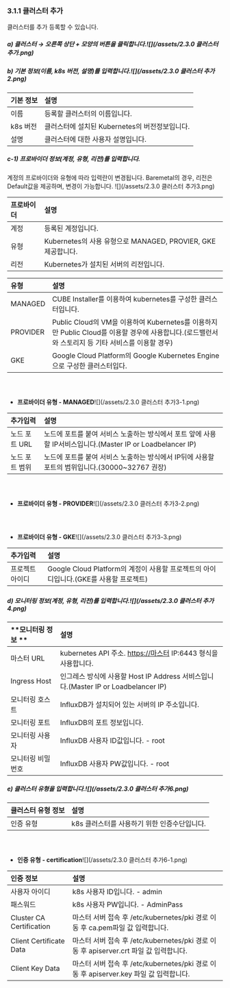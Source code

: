 ### 3.1.1 클러스터 추가

클러스터를 추가 등록할 수 있습니다.

##### a\)    클러스터 → 오른쪽 상단 + 모양의 버튼을 클릭합니다.![](/assets/2.3.0 클러스터 추가.png)

##### b\)  기본 정보\(이름, k8s 버전, 설명\)를 입력합니다.![](/assets/2.3.0 클러스터 추가2.png)

| **기본 정보** | 설명 |
| :--- | :--- |
| 이름 | 등록할 클러스터의 이름입니다. |
| k8s 버전 | 클러스터에 설치된 Kubernetes의 버전정보입니다. |
| 설명 | 클러스터에 대한 사용자 설명입니다. |

##### c-1\) 프로바이더 정보\(계정, 유형, 리전\)를 입력합니다.

계정의 프로바이더와 유형에 따라 입력란이 변경됩니다. Baremetal의 경우, 리전은 Default값을 제공하며, 변경이 가능합니다. ![](/assets/2.3.0 클러스터 추가3.png)

| **프로바이더** | **설명** |
| :--- | :--- |
| 계정 | 등록된 계정입니다. |
| 유형 | Kubernetes의 사용 유형으로 MANAGED, PROVIER, GKE 제공합니다. |
| 리전 | Kubernetes가 설치된 서버의 리전입니다. |

| **유형** | **설명** |
| :--- | :--- |
| MANAGED | CUBE Installer를 이용하여 kubernetes를 구성한 클러스터입니다. |
| PROVIDER | Public Cloud의 VM을 이용하여 Kubernetes를 이용하지만 Public Cloud를 이용할 경우에 사용합니다.\(로드밸런서와 스토리지 등 기타 서비스를 이용할 경우\) |
| GKE | Google Cloud Platform의 Google Kubernetes Engine으로 구성한 클러스터입다. |

#### ㅤ

* **프로바이더 유형 - MANAGED**![](/assets/2.3.0 클러스터 추가3-1.png)

| **추가입력** | **설명** |
| :--- | :--- |
| 노드 포트 URL | 노드에 포트를 붙여 서비스 노출하는 방식에서 포트 앞에 사용할  IP서비스입니다.\(Master IP or Loadbelancer IP\) |
| 노드 포트 범위 | 노드에 포트를 붙여 서비스 노출하는 방식에서 IP뒤에 사용할 포트의 범위입니다.\(30000~32767 권장\) |

#### ㅤ

* **프로바이더 유형 - PROVIDER**![](/assets/2.3.0 클러스터 추가3-2.png)ㅤ

#### ㅤ

* **프로바이더 유형 - GKE**![](/assets/2.3.0 클러스터 추가3-3.png)

| **추가입력** | **설명** |
| :--- | :--- |
| 프로젝트 아이디 | Google Cloud Platform의 계정이 사용할 프로젝트의 아이디입니다.\(GKE를 사용할 프로젝트\) |

##### 

##### d\) 모니터링 정보\(계정, 유형, 리전\)를 입력합니다.![](/assets/2.3.0 클러스터 추가4.png)

| **모니터링 정보 ** | **설명** |
| :--- | :--- |
| 마스터 URL | kubernetes API 주소. [https://마스터](https://마스터) IP:6443 형식을 사용합니다. |
| Ingress Host | 인그레스 방식에 사용할 Host IP Address 서비스입니다.\(Master IP or Loadbelancer IP\) |
| 모니터링 호스트 | InfluxDB가 설치되어 있는 서버의 IP 주소입니다. |
| 모니터링 포트 | InfluxDB의 포트 정보입니다. |
| 모니터링 사용자 | InfluxDB 사용자 ID값입니다. - root |
| 모니터링 비밀번호 | InfluxDB 사용자 PW값입니다. - root |

##### e\) 클러스터 유형을 입력합니다.![](/assets/2.3.0 클러스터 추가6.png)

| **클러스터 유형 정보** | **설명** |
| :--- | :--- |
| 인증 유형 | k8s 클러스터를 사용하기 위한 인증수단입니다. |

#### ㅤ

* **인증 유형 - certification**![](/assets/2.3.0 클러스터 추가6-1.png)

| 인증 정보 | **설명** |
| :--- | :--- |
| 사용자 아이디 | k8s 사용자 ID입니다. - admin |
| 패스워드 | k8s 사용자 PW입니다. - AdminPass |
| Cluster CA Certification | 마스터 서버 접속 후 /etc/kubernetes/pki 경로 이동 후 ca.pem파일 값 입력합니다. |
| Client Certificate Data | 마스터 서버 접속 후 /etc/kubernetes/pki 경로 이동 후 apiserver.crt 파일 값 입력합니다. |
| Client Key Data | 마스터 서버 접속 후 /etc/kubernetes/pki 경로 이동 후 apiserver.key 파일 값 입력합니다. |



